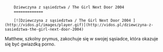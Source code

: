 
        Dziewczyna z sąsiedztwa / The Girl Next Door 2004 
        =============
        
        [![Dziewczyna z sąsiedztwa / The Girl Next Door 2004 ](http://vidos.pl/images/player.gif)](http://vidos.pl/dziewczyna-z-sasiedztwa-the-girl-next-door-2004)
        
        
 Matthew, szkolny prymus, zakochuje się w swojej sąsiadce, która okazuje się być gwiazdką porno.
    